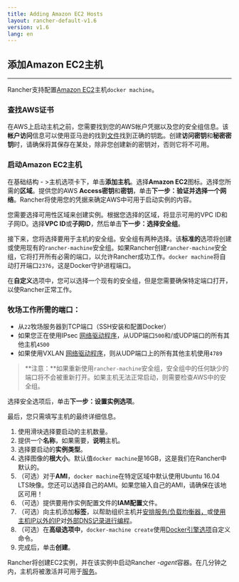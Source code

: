 ```yaml
---
title: Adding Amazon EC2 Hosts
layout: rancher-default-v1.6
version: v1.6
lang: en
---
```


## 添加Amazon EC2主机

------

Rancher支持配置[Amazon EC2](http://aws.amazon.com/ec2/)主机`docker machine`。

### 查找AWS证书

在AWS上启动主机之前，您需要找到您的AWS帐户凭据以及您的安全组信息。该**帐户访问**信息可以使用亚马逊的找到[文件](http://docs.aws.amazon.com/AWSSimpleQueueService/latest/SQSGettingStartedGuide/AWSCredentials.html)找到正确的钥匙。创建**访问密钥**和**秘密密钥**时，请确保将其保存在某处，除非您创建新的密钥对，否则它将不可用。

### 启动Amazon EC2主机

在基础结构 - >主机选项卡下，单击**添加主机**。选择**Amazon EC2**图标。选择您所需的**区域**。提供您的AWS **Access密钥**和**密钥**，单击**下一步：验证并选择一个网络**。Rancher将使用您的凭据来确定AWS中可用于启动实例的内容。

您需要选择可用性区域来创建实例。根据您选择的区域，将显示可用的VPC ID和子网ID。选择**VPC ID**或**子网ID**，然后单击**下一步：选择安全组**。

接下来，您将选择要用于主机的安全组。安全组有两种选择。该**标准的**选项将创建或使用现有的`rancher-machine`安全组。如果Rancher创建`rancher-machine`安全组，它将打开所有必需的端口，以允许Rancher成功工作。`docker machine`将自动打开端口`2376`，这是Docker守护进程端口。

在**自定义**选项中，您可以选择一个现有的安全组，但是您需要确保特定端口打开，以使Rancher正常工作。

### 牧场工作所需的端口：

- 从`22`牧场服务器到TCP端口（SSH安装和配置Docker）
- 如果您正在使用IPsec [网络驱动程序](https://github.com/rancher/rancher.github.io/blob/master/rancher/v1.6/en/hosts/amazon/%7B%7Bsite.baseurl%7D%7D/rancher/%7B%7Bpage.version%7D%7D/%7B%7Bpage.lang%7D%7D/rancher-services/networking)，从UDP端口`500`和/或UDP端口的所有其他主机`4500`
- 如果使用VXLAN [网络驱动程序](https://github.com/rancher/rancher.github.io/blob/master/rancher/v1.6/en/hosts/amazon/%7B%7Bsite.baseurl%7D%7D/rancher/%7B%7Bpage.version%7D%7D/%7B%7Bpage.lang%7D%7D/rancher-services/networking)，则从UDP端口上的所有其他主机使用`4789`

> **注意：**如果重新使用`rancher-machine`安全组，安全组中的任何缺少的端口将不会被重新打开。如果主机无法正常启动，则需要检查AWS中的安全组。

选择安全选项后，单击**下一步：设置实例选项**。

最后，您只需填写主机的最终详细信息。

1. 使用滑块选择要启动的主机数量。
2. 提供一个**名称**，如果需要，**说明**主机。
3. 选择要启动的**实例类型**。
4. 选择图像的**根大小**。默认值`docker machine`是16GB，这是我们在Rancher中默认的。
5. （可选）对于**AMI**，`docker machine`在特定区域中默认使用Ubuntu 16.04 LTS映像。您还可以选择自己的AMI。如果您输入自己的AMI，请确保在该地区可用！
6. （可选）提供要用作实例配置文件的**IAM配置**文件。
7. （可选）向主机添加**标签**，以帮助组织主机并[安排服务/负载均衡器，](https://github.com/rancher/rancher.github.io/blob/master/rancher/v1.6/en/hosts/amazon/%7B%7Bsite.baseurl%7D%7D/rancher/%7B%7Bpage.version%7D%7D/%7B%7Bpage.lang%7D%7D/cattle/scheduling)或[使用主机IP以外的IP](https://github.com/rancher/rancher.github.io/blob/master/rancher/v1.6/en/hosts/amazon/%7B%7Bsite.baseurl%7D%7D/rancher/%7B%7Bpage.version%7D%7D/%7B%7Bpage.lang%7D%7D/cattle/external-dns-service/#using-a-specific-ip-for-external-dns)对[外部DNS记录进行编程](https://github.com/rancher/rancher.github.io/blob/master/rancher/v1.6/en/hosts/amazon/%7B%7Bsite.baseurl%7D%7D/rancher/%7B%7Bpage.version%7D%7D/%7B%7Bpage.lang%7D%7D/cattle/external-dns-service/#using-a-specific-ip-for-external-dns)。
8. （可选）在**高级选项中**，`docker-machine create`使用[Docker引擎选项](https://docs.docker.com/machine/reference/create/#specifying-configuration-options-for-the-created-docker-engine)自定义命令。
9. 完成后，单击**创建**。

Rancher将创建EC2实例，并在该实例中启动Rancher *-agent*容器。在几分钟之内，主机将被激活并可用于[服务](https://github.com/rancher/rancher.github.io/blob/master/rancher/v1.6/en/hosts/amazon/%7B%7Bsite.baseurl%7D%7D/rancher/%7B%7Bpage.version%7D%7D/%7B%7Bpage.lang%7D%7D/cattle/adding-services)。